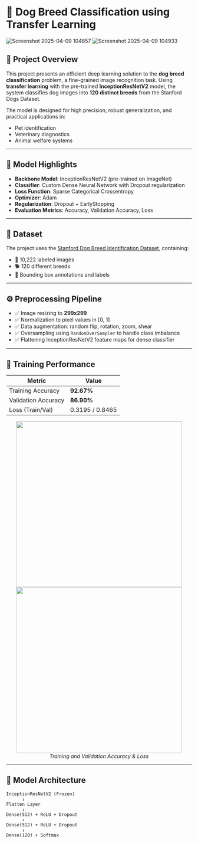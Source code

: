 # 🐶 Dog Breed Classification using Transfer Learning
![Screenshot 2025-04-09 104857](https://github.com/user-attachments/assets/c500b7fc-cf9e-426e-9283-d4c121e491c2)
![Screenshot 2025-04-09 104933](https://github.com/user-attachments/assets/7bf8e925-7889-40b0-86e0-f4f00ef4c49d)

## 📌 Project Overview

This project presents an efficient deep learning solution to the **dog breed classification** problem, a fine-grained image recognition task. Using **transfer learning** with the pre-trained **InceptionResNetV2** model, the system classifies dog images into **120 distinct breeds** from the Stanford Dogs Dataset.

The model is designed for high precision, robust generalization, and practical applications in:
- Pet identification
- Veterinary diagnostics
- Animal welfare systems

---

## 🧠 Model Highlights

- **Backbone Model**: InceptionResNetV2 (pre-trained on ImageNet)
- **Classifier**: Custom Dense Neural Network with Dropout regularization
- **Loss Function**: Sparse Categorical Crossentropy
- **Optimizer**: Adam
- **Regularization**: Dropout + EarlyStopping
- **Evaluation Metrics**: Accuracy, Validation Accuracy, Loss

---

## 📁 Dataset

The project uses the [Stanford Dog Breed Identification Dataset](https://www.kaggle.com/c/dog-breed-identification/data), containing:

- 📸 10,222 labeled images
- 🐕 120 different breeds
- 🧭 Bounding box annotations and labels

---

## ⚙️ Preprocessing Pipeline

- ✅ Image resizing to **299x299**
- ✅ Normalization to pixel values in [0, 1]
- ✅ Data augmentation: random flip, rotation, zoom, shear
- ✅ Oversampling using `RandomOverSampler` to handle class imbalance
- ✅ Flattening InceptionResNetV2 feature maps for dense classifier

---

## 🧪 Training Performance

| Metric        | Value         |
|---------------|---------------|
| Training Accuracy  | **92.67%** |
| Validation Accuracy| **86.90%** |
| Loss (Train/Val)   | 0.3195 / 0.8465 |

<p align="center">
  <img src="images/accuracy_plot.png" width="450"/> <img src="images/loss_plot.png" width="450"/>
  <br>
  <em>Training and Validation Accuracy & Loss</em>
</p>

---

## 🐾 Model Architecture

```text
InceptionResNetV2 (Frozen)
      ↓
Flatten Layer
      ↓
Dense(512) + ReLU + Dropout
      ↓
Dense(512) + ReLU + Dropout
      ↓
Dense(120) + Softmax
